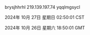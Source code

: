 brysjhhrhl 219.139.197.74 yqqlmgsycl

2024年 10月 27日 星期日 02:50:01 CST

2024年 10月 26日 星期六 18:50:01 GMT
